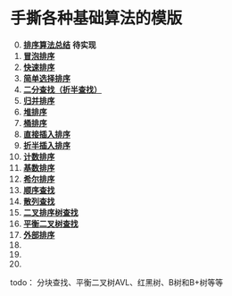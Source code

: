 # 手撕各种基础算法的模版

0. [**排序算法总结**](./算法模版/all_sort.md)   **待实现**
1. [**冒泡排序**](./算法模版/bubble_sort.h)
2. [**快速排序**](./算法模版/quick_sort.h)
3. [**简单选择排序**](./算法模版/select_sort.h)
4. [**二分查找（折半查找）**](./算法模版/binary_search.h)
5. [**归并排序**](./算法模版/merge_sort.h)
6. [**堆排序**](./算法模版/heap_sort.h)
7. [**桶排序**](./算法模版/bucket_sort.h)
8. [**直接插入排序**](./算法模版/insert_sort.h)
9. [**折半插入排序**](./算法模版/binary_insert_sort.h)
10. [**计数排序**](./算法模版/counting_sort.h)
11. [**基数排序**](./算法模版/base_sort.h)
12. [**希尔排序**](./算法模版/shell_sort.h)
13. [**顺序查找**](./算法模版/sequential_search.h)
14. [**散列查找**](./算法模版/hash_search.h)
15. [**二叉排序树查找**](./算法模版/bst_search.h)
16. [**平衡二叉树查找**](./算法模版/avl_search.h)
17. [**外部排序**](./算法模版/external_sort.cpp)
18. [](./算法模版/xxxx.h)
19. [](./算法模版/xxxx.h)
20. [](./算法模版/xxxx.h)

todo：
分块查找、平衡二叉树AVL、红黑树、B树和B+树等等